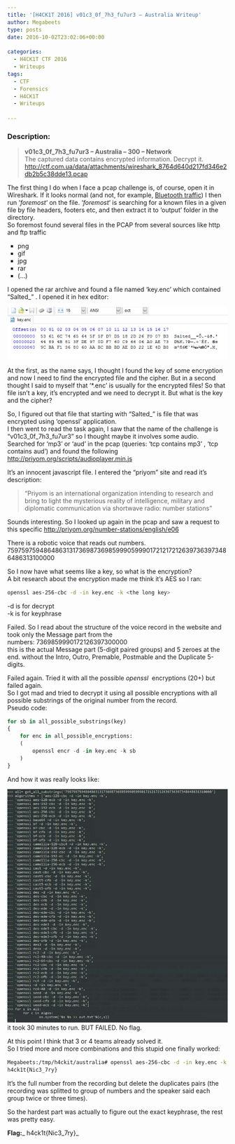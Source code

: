 ```yaml
---
title: '[H4CK1T 2016] v01c3_0f_7h3_fu7ur3 – Australia Writeup'
author: Megabeets
type: posts
date: 2016-10-02T23:02:06+00:00

categories:
  - H4CK1T CTF 2016
  - Writeups
tags:
  - CTF
  - Forensics
  - H4CK1T
  - Writeups

---
```

### **Description:**

> **v01c3\_0f\_7h3_fu7ur3 &#8211; Australia &#8211; 300 &#8211; Network**  
> <span style="font-weight: 400;">The captured data contains encrypted information. Decrypt it.</span>  
> <span style="font-weight: 400;"><a href="http://ctf.com.ua/data/attachments/wireshark_8764d640d217fd346e2db2b5c38dde13.pcap">http://ctf.com.ua/data/attachments/wireshark_8764d640d217fd346e2db2b5c38dde13.pcap</a></span>

The first thing I do when I face a pcap challenge is, of course, open it in Wireshark. If it looks normal (and not, for example, [Bluetooth traffic][1]) I then run &#8216;_foremost_&#8216; on the file. &#8216;_foremost_&#8216; is searching for a known files in a given file by file headers, footers etc, and then extract it to &#8216;output&#8217; folder in the directory.  
So foremost found several files in the PCAP from several sources like http and ftp traffic

<ul style="list-style-type: square;">
  <li>
    png
  </li>
  <li>
    gif
  </li>
  <li>
    jpg
  </li>
  <li>
    rar
  </li>
  <li>
    (&#8230;)
  </li>
</ul>

I opened the rar archive and found a file named &#8216;key.enc&#8217; which contained &#8220;Salted_<GIBBERISH>&#8221; . I opened it in hex editor:

<img src="./h4ck1t_australia_1.png" /> 

At the first, as the name says, I thought I found the key of some encryption and now I need to find the encrypted file and the cipher. But in a second thought I said to myself that &#8216;*.enc&#8217; is usually for the encrypted files! So that file isn&#8217;t a key, it&#8217;s encrypted and we need to decrypt it. But what is the key and the cipher?

So, I figured out that file that starting with &#8220;Salted_&#8221; is file that was encrypted using &#8216;openssl&#8217; application.  
I then went to read the task again, I saw that the name of the challenge is &#8220;v01c3\_0f\_7h3_fu7ur3&#8221; so I thought maybe it involves some audio. Searched for &#8216;mp3&#8217; or &#8216;aud&#8217; in the pcap (queries: &#8216;tcp contains mp3&#8217; , &#8216;tcp contains aud&#8217;) and found the following 
<a href="http://priyom.org/scripts/audioplayer.min.js" target="_blank">http://priyom.org/scripts/audioplayer.min.js</a>

It&#8217;s an innocent javascript file. I entered the &#8220;priyom&#8221; site and read it&#8217;s description:

> &#8220;Priyom is an international organization intending to research and bring to light the mysterious reality of intelligence, military and diplomatic communication via shortwave radio: number stations&#8221;

Sounds interesting. So I looked up again in the pcap and saw a request to this specific 
<a href="http://priyom.org/number-stations/english/e06" target="_blank">http://priyom.org/number-stations/english/e06</a>

There is a robotic voice that reads out numbers.  
75975975948648631317369873698599905999017212172126397363973486486313100000

So I now have what seems like a key, so what is the encryption?  
A bit research about the encryption made me think it&#8217;s AES so I ran:

```sh
openssl aes-256-cbc -d -in key.enc -k <the long key>
```


-d is for decrypt  
-k is for keyphrase

Failed. So I read about the structure of the voice record in the website and took only the Message part from the numbers: 7369859990172126397300000  
this is the actual Message part (5-digit paired groups) and 5 zeroes at the end. without the Intro, Outro, Premable, Postmable and the Duplicate 5-digits.

Failed again. Tried it with all the possible _openssl_  encryptions (20+) but failed again.  
So I got mad and tried to decrypt it using all possible encryptions with all possible substrings of the original number from the record.  
Pseudo code:

```python
for sb in all_possible_substrings(key)
{
	for enc in all_possible_encryptions:
	(
		openssl encr -d -in key.enc -k sb
	)
}
```


And how it was really looks like:

<img src="./h4ck1t_australia_2.jpg" />  
it took 30 minutes to run.  
BUT FAILED. No flag.

At this point I think that 3 or 4 teams already solved it.  
So I tried more and more combinations and this stupid one finally worked:

```sh
Megabeets:/tmp/h4ckit/australia# openssl aes-256-cbc -d -in key.enc -k 75948631736985999017212639734863100000
h4ck1t{Nic3_7ry}
```


It&#8217;s the full number from the recording but delete the duplicates pairs (the recording was splitted to group of numbers and the speaker said each group twice or three times).

So the hardest part was actually to figure out the exact keyphrase, the rest was pretty easy.

**Flag:**_ h4ck1t{Nic3_7ry}_



 [1]: http://www.megabeets.net/asis-ctf-skyblue/